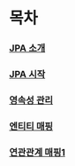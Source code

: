 # 목차

### [JPA 소개](01-JPA_소개/README.md)

### [JPA 시작](02-JPA_시작/README.md)

### [영속성 관리](03-영속성/README.md)

### [엔티티 매핑](04-엔티티_매핑/README.md)

### [연관관계 매핑1](05-연관관계_매핑1/README.md)

[//]: # (### [연관관계 매핑2]&#40;01-JPA_소개/README.md&#41;)

[//]: # (### [고급 매핑]&#40;01-JPA_소개/README.md&#41;)

[//]: # (### [프록시와 연관관계 관리]&#40;01-JPA_소개/README.md&#41;)

[//]: # (### [값 타입]&#40;01-JPA_소개/README.md&#41;)

[//]: # ()
[//]: # (## 실습)

[//]: # (### [객체지향 쿼리 언어]&#40;01-JPA_소개/README.md&#41;)

[//]: # (### [웹 애플리케이션]&#40;01-JPA_소개/README.md&#41;)

[//]: # (### [스프링 데이터 JPA]&#40;01-JPA_소개/README.md&#41;)

[//]: # (### [웹 애플리케이션 영속성 관리]&#40;01-JPA_소개/README.md&#41;)

[//]: # (### [컬렉션과 부가 기능]&#40;01-JPA_소개/README.md&#41;)

[//]: # (### [고급 주제와 성능 최적화]&#40;01-JPA_소개/README.md&#41;)

[//]: # (### [트랜잭션과 락, 2차 캐시]&#40;01-JPA_소개/README.md&#41;)
